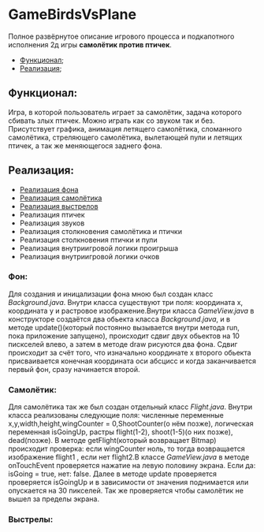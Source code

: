 # GameBirdsVsPlane
Полное развёрнутое описание игрового процесса и подкапотного исполнения 2д игры **самолётик против птичек**.
+ [Функционал](#Func);
+ [Реализация](#Realiz);


## <a name="Func"></a> Функционал:
Игра, в которой пользователь играет за самолётик, задача которого сбивать злых птичек. Можно играть как со звуком так и без. Присутствует графика, анимация летящего самолётика, сломанного самолётика, стреляющего самолётика, вылетающей пули и летящих птичек, а так же меняющегося заднего фона.

## <a name="Realiz"></a> Реализация:
+ [Реализация фона](#Back)
+ [Реализация самолётика](#Plane)
+ [Реализация выстрелов](#Shoot)
+ Реализация птичек
+ Реализация звуков
+ Реализация столкновения самолётика и птички
+ Реализация столкновения птички и пули
+ Реализация внутриигровой логики проигрыша
+ Реализация внутриигровой логики очков

### <a name="Back"></a> Фон:
Для создания и иницализации фона мною был создан класс *Background.java*. Внутри класса существуют три поля: координата x, координата y и растровое изображение.Внутри класса *GameView.java* в конструкторе создаётся два обьекта класса *Background.java*, и в методе update()(который постоянно вызывается внутри метода run, пока приложение запущено),  происходит сдвиг двух обьектов на 10 пискселей влево, а затем в методе draw рисуются два фона. Сдвиг происходит за счёт того, что изначально координате x второго обьекта присваивается конечная координата оси абсцисс и когда заканчивается первый фон, сразу начинается второй.

### <a name="Plane"></a> Самолётик:
Для самолётика так же был создан отдельный класс *Flight.java*. Внутри класса реализованы следующие поля: численные переменные x,y,width,height,wingCounter = 0,ShootCounter(о нём позже), логическая переменная isGoingUp, растры flight(1-2), shoot(1-5)(о них позже), dead(позже). В методе getFlight(который возвращает Bitmap) происходит проверка: если wingCounter ноль, то тогда возвращается изображение flight1 , если нет flight2.В классе *GameView.java* в методе onTouchEvent проверяется нажатие на левую половину экрана. Если да: isGoing = true, нет: false. Далее в методе update проверяется проверяется isGoingUp и в зависимости от значения поднимается или опускается на 30 пикселей. Так же проверяется чтобы самолётик не вышел за пределы экрана.

### <a name="Shoot"></a> Выстрелы:


